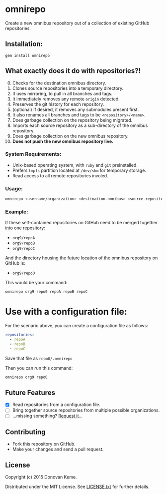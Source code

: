 # omnirepo

Create a new omnibus repository out of a collection of existing GitHub repositories.


## Installation:

```
gem install omnirepo
```

## What exactly does it do with repositories?!

0. Checks for the destination omnibus directory.
0. Clones source repositories into a temporary directory.
  0. It uses mirroring, to pull in all branches and tags.
  0. It immediately removes any  remote `origin` detected.
0. Preserves the git history for each repository.
  0. (optional) If desired, it removes any submodules present first.
  0. It also renames all branches and tags to be `<repository>/<name>`.
0. Does garbage collection on the repository being migrated.
0. Imports each source repository as a sub-directory of the omnibus repository.
0. Does garbage collection on the new omnibus repository.
0. **Does not push the new omnibus repository live.**

### System Requirements:

* Unix-based operating system, with `ruby` and `git` preinstalled.
* Prefers `tmpfs` partition located at `/dev/shm` for temporary storage.
* Read access to all remote repositories involed.

### Usage:

```sh
omnirepo <username/organization> <destination-omnibus> <source-repository> [...]
```

### Example:

If these self-contained repositories on GitHub need to be merged together into one repository:

* `org9/repoA`
* `org9/repoB`
* `org9/repoC`

And the directory housing the future location of the omnibus repository on GitHub is:

* `org9/repo0`

This would be your command:

```sh
omnirepo org9 repo0 repoA repoB repoC
```
# Use with a configuration file:

For the scenario above, you can create a configuration file as follows:

```yml
repositories:
  - repoA
  - repoB
  - repoC
```

Save that file as `repo0/.omnirepo`

Then you can run this command:

```sh
omnirepo org9 repo0
```


## Future Features

- [x] Read repositories from a configuration file.
- [ ] Bring together source repositories from multiple possible organizations.
- [ ] ...missing something? [Request it](https://github.com/digitalextremist/omnirepo/issues/new)...

## Contributing

* Fork this repository on GitHub.
* Make your changes and send a pull request.

## License

Copyright (c) 2015 Donovan Keme.

Distributed under the MIT License. See [LICENSE.txt](https://github.com/digitalextremist/omnirepo/LICENSE.txt) for further details.